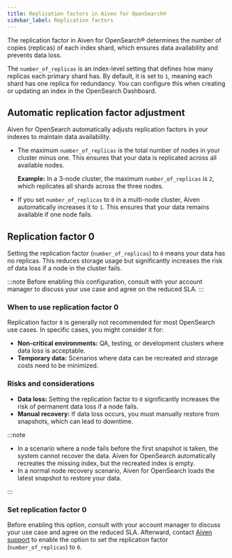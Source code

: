 ```yaml
---
title: Replication factors in Aiven for OpenSearch®
sidebar_label: Replication factors
---
```


The replication factor in Aiven for OpenSearch® determines the number of copies (replicas) of each index shard, which ensures data availability and prevents data loss.

The `number_of_replicas` is an index-level setting that defines how many replicas
each primary shard has. By default, it is set to `1`, meaning each shard has one
replica for redundancy. You can configure this when creating or updating an index in the OpenSearch Dashboard.

## Automatic replication factor adjustment

Aiven for OpenSearch automatically adjusts replication factors in your indexes
to maintain data availability.

- The maximum `number_of_replicas` is the total number
  of nodes in your cluster minus one. This ensures that your data is replicated across
  all available nodes.

  **Example:** In a 3-node cluster, the maximum `number_of_replicas` is `2`, which
  replicates all shards across the three nodes.

- If you set `number_of_replicas` to `0` in a multi-node
  cluster, Aiven automatically increases it to `1`. This ensures that your data remains
  available if one node fails.

## Replication factor 0

Setting the replication factor (`number_of_replicas`) to `0` means your data has no
replicas. This reduces storage usage but significantly increases the risk of data
loss if a node in the cluster fails.

:::note
Before enabling this configuration, consult with your account manager to discuss
your use case and agree on the reduced SLA.
:::

### When to use replication factor 0

Replication factor `0` is generally not recommended for most OpenSearch use cases. In
specific cases, you might consider it for:

- **Non-critical environments:** QA, testing, or development clusters where data loss
  is acceptable.
- **Temporary data:** Scenarios where data can be recreated and storage costs
  need to be minimized.

### Risks and considerations

- **Data loss:** Setting the replication factor to `0` significantly increases the risk
  of permanent data loss if a node fails.
- **Manual recovery:** If data loss occurs, you must manually restore from snapshots,
  which can lead to downtime.

:::note

- In a scenario where a node fails before the first snapshot is taken, the system cannot
  recover the data. Aiven for OpenSearch automatically recreates the missing index, but
  the recreated index is empty.
- In a normal node recovery scenario, Aiven for OpenSearch loads the latest snapshot to
  restore your data.

:::

### Set replication factor 0

Before enabling this option, consult with your account manager to discuss your use
case and agree on the reduced SLA. Afterward, contact
[Aiven support](mailto:support@aiven.io) to enable the option to set the
replication factor (`number_of_replicas`) to `0`.
